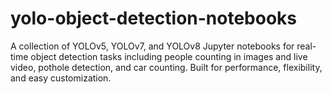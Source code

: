# yolo-object-detection-notebooks
A collection of YOLOv5, YOLOv7, and YOLOv8 Jupyter notebooks for real-time object detection tasks including people counting in images and live video, pothole detection, and car counting. Built for performance, flexibility, and easy customization.
